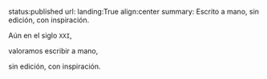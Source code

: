 status:published
url:
landing:True
align:center
summary: Escrito a mano, sin edición, con inspiración.

Aún en el siglo `XXI`, 

valoramos escribir a mano, 

sin edición, con inspiración.


<!-- 
- Un recurso para recursar discursos cursados;

- Un recurso para excursionar discursos incursivos;

- Un recurso para precursar discursos concursantes.


Un recurso para transcursar un curso recursivo.


Un recurso precursor a la excursión incursiva -->

<!-- 
Un recurso para recursar los discursos cursados y excursionar en discursos incursivos, precursores de un curso recursivo.

un curso venidero. 
un curso concursante
-->